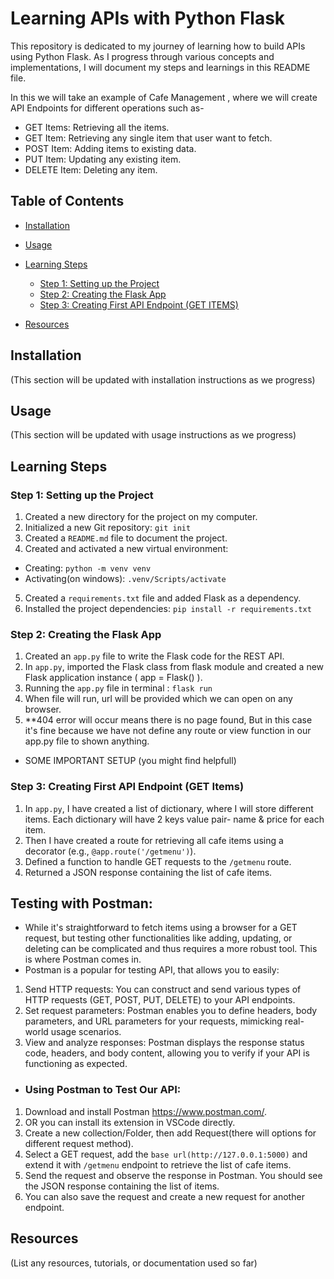 # Learning APIs with Python Flask

This repository is dedicated to my journey of learning how to build APIs using Python Flask. As I progress through various concepts and implementations, I will document my steps and learnings in this README file.

In this we will take an example of Cafe Management , where we will create API Endpoints for different operations such as-
- GET Items: Retrieving all the items.
- GET Item: Retrieving any single item that user want to fetch.
- POST Item: Adding items to existing data.
- PUT Item: Updating any existing item.
- DELETE Item: Deleting any item.

## Table of Contents

- [Installation](#installation)
- [Usage](#usage)
- [Learning Steps](#learning-steps)
  - [Step 1: Setting up the Project](#step-1-setting-up-the-project)
  - [Step 2: Creating the Flask App](#step-2-creating-the-flask-app)
  - [Step 3: Creating First API  Endpoint (GET ITEMS)](#step-3-creating-first-api-endpoint)

- [Resources](#resources)

## Installation

(This section will be updated with installation instructions as we progress)

## Usage

(This section will be updated with usage instructions as we progress)

## Learning Steps

### Step 1: Setting up the Project

1. Created a new directory for the project on my computer.
2. Initialized a new Git repository:
```git init```
3. Created a `README.md` file to document the project.
4. Created and activated a new virtual environment:

- Creating: ```python -m venv venv```
- Activating(on windows): ```.venv/Scripts/activate```
5. Created a `requirements.txt` file and added Flask as a dependency.
6. Installed the project dependencies: ```pip install -r requirements.txt```

### Step 2: Creating the Flask App

1. Created an `app.py` file to write the Flask code for the REST API.
2. In `app.py`, imported the Flask class from flask module and created a new Flask application instance ( app = Flask() ).
3. Running the `app.py` file in terminal : ```flask run```
4. When file will run, url will be provided which we can open on any browser.
5. **404 error will occur means there is no page found, But in this case it's fine because we have not define any route or view function in our app.py file to shown anything.

- SOME IMPORTANT SETUP (you might find helpfull)

### Step 3: Creating First API Endpoint (GET Items)


1. In `app.py`, I have created a list of dictionary, where I will store different items. Each dictionary will have 2 keys value pair- name & price for each item.
2. Then I have created a route for retrieving all cafe items using a decorator (e.g., `@app.route('/getmenu')`).
3. Defined a function to handle GET requests to the `/getmenu` route.
5. Returned a JSON response containing the list of cafe items.


## Testing with Postman:

- While it's straightforward to fetch items using a browser for a GET request, but testing other functionalities like adding, updating, or deleting can be complicated and thus requires a more robust tool. This is where Postman comes in.
- Postman is a popular for testing API, that allows you to easily:
1. Send HTTP requests: You can construct and send various types of HTTP requests (GET, POST, PUT, DELETE) to your API endpoints.
2. Set request parameters: Postman enables you to define headers, body parameters, and URL parameters for your requests, mimicking real-world usage scenarios.
3. View and analyze responses: Postman displays the response status code, headers, and body content, allowing you to verify if your API is functioning as expected.

- ### Using Postman to Test Our API:
1. Download and install Postman https://www.postman.com/.
2. OR you can install its extension in VSCode directly.
3. Create a new collection/Folder, then add Request(there will options for different request method).
4. Select a GET request, add the `base url(http://127.0.0.1:5000)` and extend it with `/getmenu` endpoint to retrieve the list of cafe items.
5. Send the request and observe the response in Postman. You should see the JSON response containing the list of items.
6. You can also save the request and create a new request for another endpoint.


## Resources

(List any resources, tutorials, or documentation used so far)

